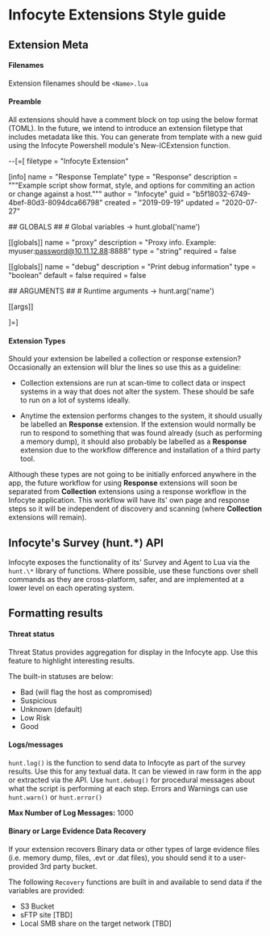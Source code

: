 # Infocyte Extensions Style guide


## Extension Meta

#### Filenames
Extension filenames should be `<Name>.lua`

#### Preamble
All extensions should have a comment block on top using the below format (TOML).
In the future, we intend to introduce an extension filetype that includes metadata like this. You can generate from template with a new guid using the Infocyte Powershell module's New-ICExtension function.

>>
--[=[
filetype = "Infocyte Extension"

[info]
name = "Response Template"
type = "Response"
description = """Example script show format, style, and options for commiting
        an action or change against a host."""
author = "Infocyte"
guid = "b5f18032-6749-4bef-80d3-8094dca66798"
created = "2019-09-19"
updated = "2020-07-27"

\#\# GLOBALS ##
\# Global variables -> hunt.global('name')

[[globals]]
name = "proxy"
description = "Proxy info. Example: myuser:password@10.11.12.88:8888"
type = "string"
required = false

[[globals]]
name = "debug"
description = "Print debug information"
type = "boolean"
default = false
required = false

\#\# ARGUMENTS ##
\# Runtime arguments -> hunt.arg('name')

[[args]]

]=]


#### Extension Types
Should your extension be labelled a collection or response extension? Occasionally an extension will blur the lines so use this as a guideline:

- Collection extensions are run at scan-time to collect data or inspect systems in a way that does not alter the system. These should be safe to run on a lot of systems ideally.

- Anytime the extension performs changes to the system, it should usually be labelled an **Response** extension. If the extension would normally be run to respond to something that was found already (such as performing a memory dump), it should also probably be labelled as a **Response** extension due to the workflow difference and installation of a third party tool.

Although these types are not going to be initially enforced anywhere in the app, the future workflow for using **Response** extensions will soon be separated from **Collection** extensions using a response workflow in the Infocyte application. This workflow will have its' own page and response steps so it will be independent of discovery and scanning (where **Collection** extensions will remain).


## Infocyte's Survey (hunt.\*) API
Infocyte exposes the functionality of its' Survey and Agent to Lua via the `hunt.\*` library of functions. Where possible, use these functions over shell commands as they are cross-platform, safer, and are implemented at a lower level on each operating system.


## Formatting results

#### Threat status
Threat Status provides aggregation for display in the Infocyte app. Use this feature to highlight interesting results.

The built-in statuses are below:
- Bad (will flag the host as compromised)
- Suspicious
- Unknown (default)
- Low Risk
- Good


#### Logs/messages
`hunt.log()` is the function to send data to Infocyte as part of the survey results. Use this for any textual data. It can be viewed in raw form in the app or extracted via the API.
Use `hunt.debug()` for procedural messages about what the script is performing at each step.
Errors and Warnings can use `hunt.warn()` or `hunt.error()`

**Max Number of Log Messages:** 1000

#### Binary or Large Evidence Data Recovery
If your extension recovers Binary data or other types of large evidence files (i.e. memory dump, files, .evt or .dat files), you should send it to a user-provided 3rd party bucket.

The following `Recovery` functions are built in and available to send data if the variables are provided:
- S3 Bucket
- sFTP site [TBD]
- Local SMB share on the target network [TBD]

